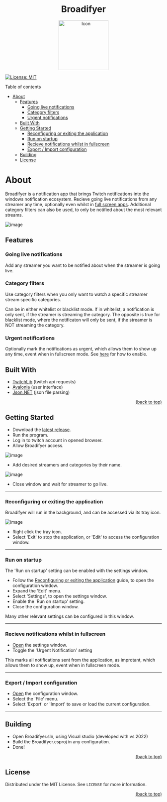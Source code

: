 <div id="top"></div>

<div align="center">
  <h1 align="center">Broadifyer</h1>
  <img src=assets/icon.png alt="Icon" width="160" height="160"/>
</div>

[![License: MIT](https://img.shields.io/badge/License-MIT-yellow.svg)](https://opensource.org/licenses/MIT)

Table of contents

- [About](#about)
  - [Features](#features)
    - [Going live notifications](#going-live-notifications)
    - [Category filters](#category-filters)
    - [Urgent notifications](#urgent-notifications)
  - [Built With](#built-with)
  - [Getting Started](#getting-started)
    - [Reconfiguring or exiting the application](#reconfiguring-or-exiting-the-application)
    - [Run on startup](#run-on-startup)
    - [Recieve notifications whilst in fullscreen](#recieve-notifications-whilst-in-fullscreen)
    - [Export / Import configuration](#export--import-configuration)
  - [Building](#building)
  - [License](#license)

# About

Broadifyer is a notification app that brings Twitch notifications into the windows notification ecosystem.
Recieve going live notifications from any streamer any time,
optionally even whilst in [full screen apps](#recieve-notifications-whilst-in-fullscreen).
Additional category filters can also be used, to only be notified about the most relevant streams.

![image](assets/app_example.png)

## Features

### Going live notifications

Add any streamer you want to be notified about when the streamer is going live.

### Category filters

Use category filters when you only want to watch a specific streamer stream specific categories.

Can be in either whitelist or blacklist mode.
If in whitelist, a notification is only sent, if the streamer is streaming the category.
The opposite is true for blacklist mode, where the notificaton will only be sent,
if the streamer is NOT streaming the category.

### Urgent notifications

Optionally mark the notifications as urgent, which allows them to show up any time, event when in fullscreen mode.
See [here](#recieve-notifications-whilst-in-fullscreen) for how to enable.

## Built With

- [TwitchLib](https://github.com/TwitchLib/TwitchLib) (twitch api requests)
- [Avalonia](https://www.avaloniaui.net/) (user interface)
- [Json.NET](https://www.newtonsoft.com/json) (json file parsing)

<p align="right"><a href="#top">(back to top)</a></p>

## Getting Started

- Download the [latest release](https://github.com/karstensensensen/Broadifyer/releases/latest).
- Run the program.
- Log in to twitch account in opened browser.
- Allow  Broadifyer access.

![image](assets/auth_img.png)

- Add desired streamers and categories by their name.

![image](assets/usage_example.gif)

- Close window and wait for streamer to go live.

---

### Reconfiguring or exiting the application

Broadifyer will run in the background, and can be accessed via its tray icon.

![image](assets/tray_location.png)

- Right click the tray icon.
- Select 'Exit' to stop the application, or 'Edit' to access the configuration window.

---

### Run on startup
The 'Run on startup' setting can be enabled with the settings window.

- Follow the [Reconfiguring or exiting the application](#reconfiguring-or-exiting-the-application) guide, to open the configuration window.
- Expand the 'Edit' menu.
- Select 'Settings', to open the settings window.
- Enable the 'Run on startup' setting.
- Close the configuration window.

Many other relevant settings can be configured in this window.

---

### Recieve notifications whilst in fullscreen

- [Open](#reconfiguring-or-exiting-the-application) the settings window.
- Toggle the 'Urgent Notification' setting

This marks all notifications sent from the application, as improtant, which allows them to show up, event when in fullscreen mode.

---

### Export / Import configuration

- [Open](#reconfiguring-or-exiting-the-application) the configuration window.
- Select the 'File' menu.
- Select 'Export' or 'Import' to save or load the current configuration.

---

## Building

- Open Broadifyer.sln, using Visual studio (developed with vs 2022)
- Build the Broadifyer.csproj in any configuration.
- Done!

<p align="right"><a href="#top">(back to top)</a></p>


## License

Distributed under the MIT License. See `LICENSE` for more information.

<p align="right"><a href="#top">(back to top)</a></p>
